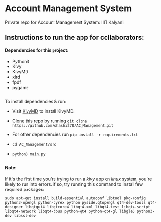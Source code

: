 # Account Management System
Private repo for Account Management System: IIIT Kalyani

Instructions to run the app for collaborators:
---------------------------------------------

#### Dependencies for this project:
* Python3
* Kivy
* KivyMD
* xlrd
* fpdf
* pygame

##
To install dependencies & run:
* Visit [KivyMD](https://github.com/HeaTTheatR/KivyMD) to install KivyMD.
* Clone this repo by running `git clone https://github.com/shashi278/AC_Management.git`
* For other dependencies run `pip install -r requirements.txt`

* `cd AC_Management/src`
* `python3 main.py`

##
#### Note:
If it's the first time you're trying to run a *kivy* app on *linux* system, you're likely to run into errors. if so, try running this command to install few required packages:

`sudo apt-get install build-essential autoconf libtool pkg-config python3-opengl python-pyrex python-pyside.qtopengl qt4-dev-tools qt4-designer libqtgui4 libqtcore4 libqt4-xml libqt4-test libqt4-script libqt4-network libqt4-dbus python-qt4 python-qt4-gl libgle3 python3-dev libssl-dev`
